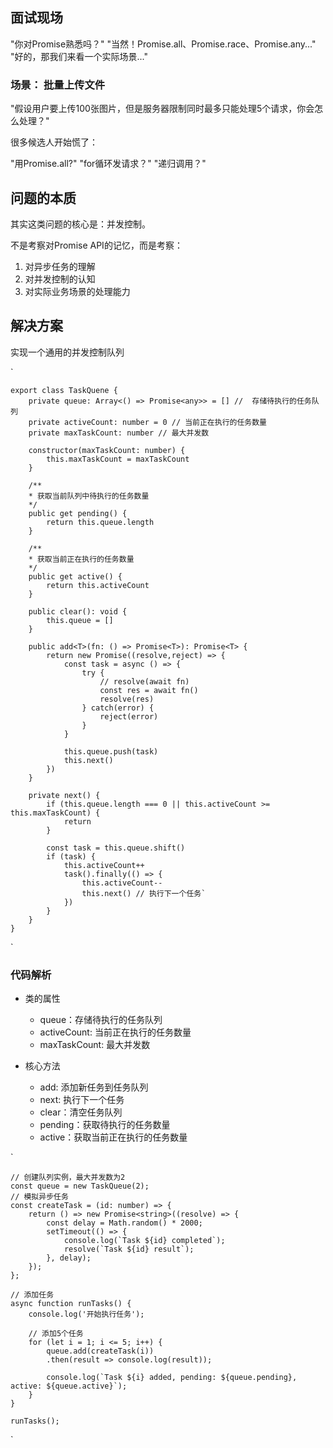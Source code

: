## 面试现场

"你对Promise熟悉吗？" "当然！Promise.all、Promise.race、Promise.any..." "好的，那我们来看一个实际场景..."

### 场景： 批量上传文件

"假设用户要上传100张图片，但是服务器限制同时最多只能处理5个请求，你会怎么处理？"

很多候选人开始慌了：

"用Promise.all?"
"for循环发请求？"
"递归调用？"

## 问题的本质

其实这类问题的核心是：并发控制。

不是考察对Promise API的记忆，而是考察：

 1. 对异步任务的理解
 2. 对并发控制的认知
 3. 对实际业务场景的处理能力

## 解决方案

实现一个通用的并发控制队列

<!-- 手写代码/utils/taskQuene.ts -->

 `

    export class TaskQuene {
        private queue: Array<() => Promise<any>> = [] //  存储待执行的任务队列
        private activeCount: number = 0 // 当前正在执行的任务数量
        private maxTaskCount: number // 最大并发数

        constructor(maxTaskCount: number) {
            this.maxTaskCount = maxTaskCount
        }

        /**
        * 获取当前队列中待执行的任务数量
        */
        public get pending() {
            return this.queue.length
        }

        /**
        * 获取当前正在执行的任务数量
        */
        public get active() {
            return this.activeCount
        }

        public clear(): void {
            this.queue = []
        }

        public add<T>(fn: () => Promise<T>): Promise<T> {
            return new Promise((resolve,reject) => {
                const task = async () => {
                    try {
                        // resolve(await fn)
                        const res = await fn()
                        resolve(res)
                    } catch(error) {
                        reject(error)
                    }
                }

                this.queue.push(task)
                this.next()
            })
        }

        private next() {
            if (this.queue.length === 0 || this.activeCount >= this.maxTaskCount) {
                return
            }

            const task = this.queue.shift()
            if (task) {
                this.activeCount++
                task().finally(() => {
                    this.activeCount--
                    this.next() // 执行下一个任务`
                })
            }
        }
    }

 `

### 代码解析

- 类的属性
  - queue：存储待执行的任务队列
  - activeCount: 当前正在执行的任务数量
  - maxTaskCount: 最大并发数

- 核心方法
  - add: 添加新任务到任务队列
  - next: 执行下一个任务
  - clear：清空任务队列
  - pending：获取待执行的任务数量
  - active：获取当前正在执行的任务数量

`

    // 创建队列实例，最大并发数为2
    const queue = new TaskQueue(2);
    // 模拟异步任务
    const createTask = (id: number) => {
        return () => new Promise<string>((resolve) => {
            const delay = Math.random() * 2000;
            setTimeout(() => {
                console.log(`Task ${id} completed`);
                resolve(`Task ${id} result`);
            }, delay);
        });
    };

    // 添加任务
    async function runTasks() {
        console.log('开始执行任务');

        // 添加5个任务
        for (let i = 1; i <= 5; i++) {
            queue.add(createTask(i))
            .then(result => console.log(result));

            console.log(`Task ${i} added, pending: ${queue.pending}, active: ${queue.active}`);
        }
    }

    runTasks();
`
